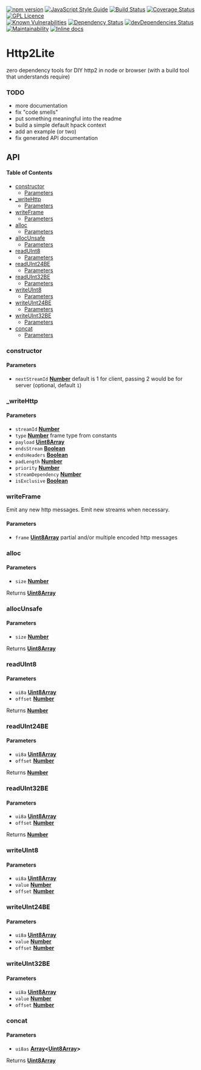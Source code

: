 [![npm version](https://badge.fury.io/js/http2lite.svg)](https://badge.fury.io/js/http2lite)
[![JavaScript Style Guide](https://img.shields.io/badge/code_style-standard-brightgreen.svg)](https://standardjs.com)
[![Build Status](https://travis-ci.com/dtudury/Http2Lite.svg?branch=master)](https://travis-ci.com/dtudury/Http2Lite)
[![Coverage Status](https://coveralls.io/repos/github/dtudury/Http2Lite/badge.svg?branch=master)](https://coveralls.io/github/dtudury/Http2Lite?branch=master)
[![GPL Licence](https://badges.frapsoft.com/os/gpl/gpl.png?v=103)](https://opensource.org/licenses/GPL-3.0/)
<br/>
[![Known Vulnerabilities](https://snyk.io/test/github/dtudury/Http2Lite/badge.svg)](https://snyk.io/test/github/dtudury/Http2Lite)
[![Dependency Status](https://david-dm.org/dtudury/Http2Lite.svg)](https://david-dm.org/dtudury/Http2Lite)
[![devDependencies Status](https://david-dm.org/dtudury/Http2Lite/dev-status.svg)](https://david-dm.org/dtudury/Http2Lite?type=dev)
<br/>
[![Maintainability](https://api.codeclimate.com/v1/badges/c325ed082797477c14fc/maintainability)](https://codeclimate.com/github/dtudury/Http2Lite/maintainability)
[![Inline docs](http://inch-ci.org/github/dtudury/http2lite.svg?branch=master)](http://inch-ci.org/github/dtudury/http2lite)

# Http2Lite

zero dependency tools for DIY http2 in node or browser (with a build tool that understands require)

### TODO

-   more documentation
-   fix "code smells"
-   put something meaningful into the readme
-   build a simple default hpack context
-   add an example (or two)
-   fix generated API documentation

## API

<!-- Generated by documentation.js. Update this documentation by updating the source code. -->

#### Table of Contents

-   [constructor](#constructor)
    -   [Parameters](#parameters)
-   [\_writeHttp](#_writehttp)
    -   [Parameters](#parameters-1)
-   [writeFrame](#writeframe)
    -   [Parameters](#parameters-2)
-   [alloc](#alloc)
    -   [Parameters](#parameters-3)
-   [allocUnsafe](#allocunsafe)
    -   [Parameters](#parameters-4)
-   [readUInt8](#readuint8)
    -   [Parameters](#parameters-5)
-   [readUInt24BE](#readuint24be)
    -   [Parameters](#parameters-6)
-   [readUInt32BE](#readuint32be)
    -   [Parameters](#parameters-7)
-   [writeUInt8](#writeuint8)
    -   [Parameters](#parameters-8)
-   [writeUInt24BE](#writeuint24be)
    -   [Parameters](#parameters-9)
-   [writeUInt32BE](#writeuint32be)
    -   [Parameters](#parameters-10)
-   [concat](#concat)
    -   [Parameters](#parameters-11)

### constructor

#### Parameters

-   `nextStreamId` **[Number](https://developer.mozilla.org/docs/Web/JavaScript/Reference/Global_Objects/Number)** default is 1 for client, passing 2 would be for server (optional, default `1`)

### \_writeHttp

#### Parameters

-   `streamId` **[Number](https://developer.mozilla.org/docs/Web/JavaScript/Reference/Global_Objects/Number)** 
-   `type` **[Number](https://developer.mozilla.org/docs/Web/JavaScript/Reference/Global_Objects/Number)** frame type from constants
-   `payload` **[Uint8Array](https://developer.mozilla.org/docs/Web/JavaScript/Reference/Global_Objects/Uint8Array)** 
-   `endsStream` **[Boolean](https://developer.mozilla.org/docs/Web/JavaScript/Reference/Global_Objects/Boolean)** 
-   `endsHeaders` **[Boolean](https://developer.mozilla.org/docs/Web/JavaScript/Reference/Global_Objects/Boolean)** 
-   `padLength` **[Number](https://developer.mozilla.org/docs/Web/JavaScript/Reference/Global_Objects/Number)** 
-   `priority` **[Number](https://developer.mozilla.org/docs/Web/JavaScript/Reference/Global_Objects/Number)** 
-   `streamDependency` **[Number](https://developer.mozilla.org/docs/Web/JavaScript/Reference/Global_Objects/Number)** 
-   `isExclusive` **[Boolean](https://developer.mozilla.org/docs/Web/JavaScript/Reference/Global_Objects/Boolean)** 

### writeFrame

Emit any new http messages. Emit new streams when necessary.

#### Parameters

-   `frame` **[Uint8Array](https://developer.mozilla.org/docs/Web/JavaScript/Reference/Global_Objects/Uint8Array)** partial and/or multiple encoded http messages

### alloc

#### Parameters

-   `size` **[Number](https://developer.mozilla.org/docs/Web/JavaScript/Reference/Global_Objects/Number)** 

Returns **[Uint8Array](https://developer.mozilla.org/docs/Web/JavaScript/Reference/Global_Objects/Uint8Array)** 

### allocUnsafe

#### Parameters

-   `size` **[Number](https://developer.mozilla.org/docs/Web/JavaScript/Reference/Global_Objects/Number)** 

Returns **[Uint8Array](https://developer.mozilla.org/docs/Web/JavaScript/Reference/Global_Objects/Uint8Array)** 

### readUInt8

#### Parameters

-   `ui8a` **[Uint8Array](https://developer.mozilla.org/docs/Web/JavaScript/Reference/Global_Objects/Uint8Array)** 
-   `offset` **[Number](https://developer.mozilla.org/docs/Web/JavaScript/Reference/Global_Objects/Number)** 

Returns **[Number](https://developer.mozilla.org/docs/Web/JavaScript/Reference/Global_Objects/Number)** 

### readUInt24BE

#### Parameters

-   `ui8a` **[Uint8Array](https://developer.mozilla.org/docs/Web/JavaScript/Reference/Global_Objects/Uint8Array)** 
-   `offset` **[Number](https://developer.mozilla.org/docs/Web/JavaScript/Reference/Global_Objects/Number)** 

Returns **[Number](https://developer.mozilla.org/docs/Web/JavaScript/Reference/Global_Objects/Number)** 

### readUInt32BE

#### Parameters

-   `ui8a` **[Uint8Array](https://developer.mozilla.org/docs/Web/JavaScript/Reference/Global_Objects/Uint8Array)** 
-   `offset` **[Number](https://developer.mozilla.org/docs/Web/JavaScript/Reference/Global_Objects/Number)** 

Returns **[Number](https://developer.mozilla.org/docs/Web/JavaScript/Reference/Global_Objects/Number)** 

### writeUInt8

#### Parameters

-   `ui8a` **[Uint8Array](https://developer.mozilla.org/docs/Web/JavaScript/Reference/Global_Objects/Uint8Array)** 
-   `value` **[Number](https://developer.mozilla.org/docs/Web/JavaScript/Reference/Global_Objects/Number)** 
-   `offset` **[Number](https://developer.mozilla.org/docs/Web/JavaScript/Reference/Global_Objects/Number)** 

### writeUInt24BE

#### Parameters

-   `ui8a` **[Uint8Array](https://developer.mozilla.org/docs/Web/JavaScript/Reference/Global_Objects/Uint8Array)** 
-   `value` **[Number](https://developer.mozilla.org/docs/Web/JavaScript/Reference/Global_Objects/Number)** 
-   `offset` **[Number](https://developer.mozilla.org/docs/Web/JavaScript/Reference/Global_Objects/Number)** 

### writeUInt32BE

#### Parameters

-   `ui8a` **[Uint8Array](https://developer.mozilla.org/docs/Web/JavaScript/Reference/Global_Objects/Uint8Array)** 
-   `value` **[Number](https://developer.mozilla.org/docs/Web/JavaScript/Reference/Global_Objects/Number)** 
-   `offset` **[Number](https://developer.mozilla.org/docs/Web/JavaScript/Reference/Global_Objects/Number)** 

### concat

#### Parameters

-   `ui8as` **[Array](https://developer.mozilla.org/docs/Web/JavaScript/Reference/Global_Objects/Array)&lt;[Uint8Array](https://developer.mozilla.org/docs/Web/JavaScript/Reference/Global_Objects/Uint8Array)>** 

Returns **[Uint8Array](https://developer.mozilla.org/docs/Web/JavaScript/Reference/Global_Objects/Uint8Array)** 

